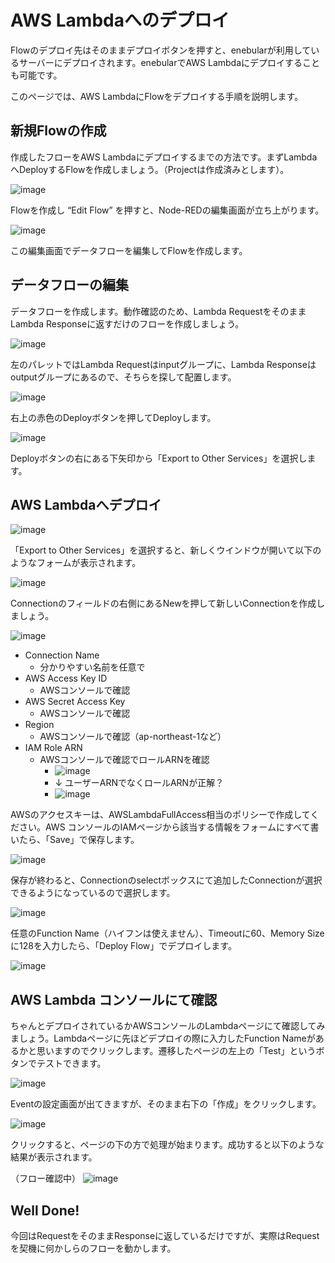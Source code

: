 # AWS Lambdaへのデプロイ

Flowのデプロイ先はそのままデプロイボタンを押すと、enebularが利用しているサーバーにデプロイされます。enebularでAWS Lambdaにデプロイすることも可能です。

このページでは、AWS LambdaにFlowをデプロイする手順を説明します。

## 新規Flowの作成

作成したフローをAWS Lambdaにデプロイするまでの方法です。まずLambdaへDeployするFlowを作成しましょう。（Projectは作成済みとします）。

![image](/_asset/images/Deploy/DeployFlow/Lambda/deploy-deployflow-lambda_01.png)

Flowを作成し “Edit Flow” を押すと、Node-REDの編集画面が立ち上がります。

![image](/_asset/images/Deploy/DeployFlow/Lambda/deploy-deployflow-lambda_02.png)

この編集画面でデータフローを編集してFlowを作成します。

## データフローの編集

データフローを作成します。動作確認のため、Lambda RequestをそのままLambda Responseに返すだけのフローを作成しましょう。

![image](/_asset/images/Deploy/DeployFlow/Lambda/deploy-deployflow-lambda_03.png)

左のパレットではLambda Requestはinputグループに、Lambda Responseはoutputグループにあるので、そちらを探して配置します。

![image](/_asset/images/Deploy/DeployFlow/Lambda/deploy-deployflow-lambda_04.png)

右上の赤色のDeployボタンを押してDeployします。

![image](/_asset/images/Deploy/DeployFlow/Lambda/deploy-deployflow-lambda_05.png)

Deployボタンの右にある下矢印から「Export to Other Services」を選択します。

## AWS Lambdaへデプロイ

![image](/_asset/images/Deploy/DeployFlow/Lambda/deploy-deployflow-lambda_06.png)

「Export to Other Services」を選択すると、新しくウインドウが開いて以下のようなフォームが表示されます。

![image](/_asset/images/Deploy/DeployFlow/Lambda/deploy-deployflow-lambda_07.png)

Connectionのフィールドの右側にあるNewを押して新しいConnectionを作成しましょう。

![image](/_asset/images/Deploy/DeployFlow/Lambda/deploy-deployflow-lambda_08.png)

* Connection Name
    * 分かりやすい名前を任意で
* AWS Access Key ID
    * AWSコンソールで確認
* AWS Secret Access Key
    * AWSコンソールで確認
* Region
    * AWSコンソールで確認（ap-northeast-1など）
* IAM Role ARN
    *  AWSコンソールで確認でロールARNを確認
        * ![image](/_asset/images/Deploy/DeployFlow/Lambda/deploy-deployflow-lambda_09.png)
        * ↓ ユーザーARNでなくロールARNが正解？
        * ![image](/_asset/images/Deploy/DeployFlow/Lambda/deploy-deployflow-lambda_10.png)


AWSのアクセスキーは、AWSLambdaFullAccess相当のポリシーで作成してください。AWS コンソールのIAMページから該当する情報をフォームにすべて書いたら、「Save」で保存します。

![image](/_asset/images/Deploy/DeployFlow/Lambda/deploy-deployflow-lambda_11.png)

保存が終わると、Connectionのselectボックスにて追加したConnectionが選択できるようになっているので選択します。

![image](/_asset/images/Deploy/DeployFlow/Lambda/deploy-deployflow-lambda_12.png)

任意のFunction Name（ハイフンは使えません）、Timeoutに60、Memory Sizeに128を入力したら、「Deploy Flow」でデプロイします。

![image](/_asset/images/Deploy/DeployFlow/Lambda/deploy-deployflow-lambda_13.png)

## AWS Lambda コンソールにて確認

ちゃんとデプロイされているかAWSコンソールのLambdaページにて確認してみましょう。Lambdaページに先ほどデプロイの際に入力したFunction Nameがあるかと思いますのでクリックします。遷移したページの左上の「Test」というボタンでテストできます。

![image](/_asset/images/Deploy/DeployFlow/Lambda/deploy-deployflow-lambda_14.png)

Eventの設定画面が出てきますが、そのまま右下の「作成」をクリックします。

![image](/_asset/images/Deploy/DeployFlow/Lambda/deploy-deployflow-lambda_15.png)

クリックすると、ページの下の方で処理が始まります。成功すると以下のような結果が表示されます。

（フロー確認中）
![image](/_asset/images/Deploy/DeployFlow/Lambda/deploy-deployflow-lambda_16.png)

## Well Done!

今回はRequestをそのままResponseに返しているだけですが、実際はRequestを契機に何かしらのフローを動かします。
